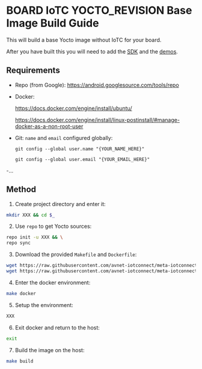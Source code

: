 # BOARD IoTC YOCTO_REVISION Base Image Build Guide

This will build a base Yocto image without IoTC for your board.

After you have built this you will need to add the [SDK](../../IoTC-SDK/README.md) and the [demos](../../Demos/README.md).

## Requirements
- Repo (from Google): https://android.googlesource.com/tools/repo
- Docker: 

    https://docs.docker.com/engine/install/ubuntu/
    
    https://docs.docker.com/engine/install/linux-postinstall/#manage-docker-as-a-non-root-user
- Git: `name` and `email` configured globally:

    `git config --global user.name "{YOUR_NAME_HERE}"`

    `git config --global user.email "{YOUR_EMAIL_HERE}"`

-...

## Method
1. Create project directory and enter it:
```bash
mkdir XXX && cd $_
```

2. Use `repo` to get Yocto sources:
```bash
repo init -u XXX && \
repo sync    
```

3. Download the provided `Makefile` and `Dockerfile`:
```bash
wget https://raw.githubusercontent.com/avnet-iotconnect/meta-iotconnect-docs/main/Build/XXX/XXX/Makefile && \
wget https://raw.githubusercontent.com/avnet-iotconnect/meta-iotconnect-docs/main/Build/XXX/XXX/Dockerfile
```

4. Enter the docker environment:
```bash
make docker
```

5. Setup the environment:
```bash
XXX
```

6. Exit docker and return to the host:
```bash
exit
```

7. Build the image on the host:
```bash
make build
```
